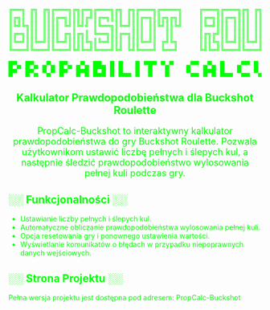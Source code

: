 <pre  align="center" style="color: #00ff00; text-align: center; font-size: 14px;">
╔══╗ ╔╗ ╔╗╔═══╗╔╗╔═╗╔═══╗╔╗ ╔╗╔═══╗╔════╗    ╔═══╗╔═══╗╔╗ ╔╗╔╗   ╔═══╗╔════╗╔════╗╔═══╗
║╔╗║ ║║ ║║║╔═╗║║║║╔╝║╔═╗║║║ ║║║╔═╗║║╔╗╔╗║    ║╔═╗║║╔═╗║║║ ║║║║   ║╔══╝║╔╗╔╗║║╔╗╔╗║║╔══╝
║╚╝╚╗║║ ║║║║ ╚╝║╚╝╝ ║╚══╗║╚═╝║║║ ║║╚╝║║╚╝    ║╚═╝║║║ ║║║║ ║║║║   ║╚══╗╚╝║║╚╝╚╝║║╚╝║╚══╗
║╔═╗║║║ ║║║║ ╔╗║╔╗║ ╚══╗║║╔═╗║║║ ║║  ║║      ║╔╗╔╝║║ ║║║║ ║║║║ ╔╗║╔══╝  ║║    ║║  ║╔══╝
║╚═╝║║╚═╝║║╚═╝║║║║╚╗║╚═╝║║║ ║║║╚═╝║ ╔╝╚╗     ║║║╚╗║╚═╝║║╚═╝║║╚═╝║║╚══╗ ╔╝╚╗  ╔╝╚╗ ║╚══╗
╚═══╝╚═══╝╚═══╝╚╝╚═╝╚═══╝╚╝ ╚╝╚═══╝ ╚══╝     ╚╝╚═╝╚═══╝╚═══╝╚═══╝╚═══╝ ╚══╝  ╚══╝ ╚═══╝
</pre>
<pre align="center" style="color: #00ff00; text-align: center; font-size: 14px;">
█▀▄ █▀▄ ▄▀▄ █▀▄ ▄▀▄ ██▄ █ █   █ ▀█▀ ▀▄▀   ▄▀▀ ▄▀▄ █   ▄▀▀ █ █ █   ▄▀▄ ▀█▀ ▄▀▄ █▀▄
█▀  █▀▄ ▀▄▀ █▀  █▀█ █▄█ █ █▄▄ █  █   █    ▀▄▄ █▀█ █▄▄ ▀▄▄ ▀▄█ █▄▄ █▀█  █  ▀▄▀ █▀▄
</pre>

<h2 align="center" style="color: #00ff00;">Kalkulator Prawdopodobieństwa dla Buckshot Roulette</h2>

<p style="text-align: center; color: #00ff00; font-size: 18px;">
    PropCalc-Buckshot to interaktywny kalkulator prawdopodobieństwa do gry Buckshot Roulette. Pozwala użytkownikom ustawić liczbę pełnych i ślepych kul,
    a następnie śledzić prawdopodobieństwo wylosowania pełnej kuli podczas gry.
</p>

<h2 style="color: #00ff00;">░░    Funkcjonalności    ░░</h2>
<ul style="color: #00ff00;">
    <li>Ustawianie liczby pełnych i ślepych kul.</li>
    <li>Automatyczne obliczanie prawdopodobieństwa wylosowania pełnej kuli.</li>
    <li>Opcja resetowania gry i ponownego ustawienia wartości.</li>
    <li>Wyświetlanie komunikatów o błędach w przypadku niepoprawnych danych wejściowych.</li>
</ul>

<h2 style="color: #00ff00;">░░    Strona Projektu    ░░</h2>
<p style="color: #00ff00;">
    Pełna wersja projektu jest dostępna pod adresem: 
    <a href="https://miskox.github.io/PropCalc-Buckshot/" style="color: #00ff00; text-decoration: none;">PropCalc-Buckshot</a>
</p>
